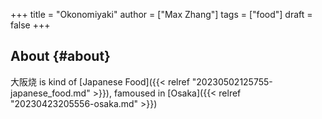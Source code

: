 +++
title = "Okonomiyaki"
author = ["Max Zhang"]
tags = ["food"]
draft = false
+++

## About {#about}

大阪烧 is kind of [Japanese Food]({{< relref "20230502125755-japanese_food.md" >}}), famoused in [Osaka]({{< relref "20230423205556-osaka.md" >}})

